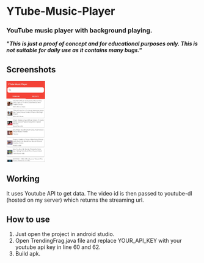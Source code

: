 # YTube-Music-Player
### YouTube music player with background playing.  
***"This is just a proof of concept and for educational purposes only. This is not suitable for daily use as it contains many bugs."*** 
## Screenshots
<img src="https://github.com/kanish51/YTube-Music-Player/blob/dev1/screenshot.jpg" width="20%"/>  

## Working
It uses Youtube API to get data. The video id is then passed to youtube-dl (hosted on my server) which returns the streaming url.
## How to use
1. Just open the project in android studio.
2. Open TrendingFrag.java file and replace YOUR_API_KEY with your youtube api key in line 60 and 62.
3. Build apk.
